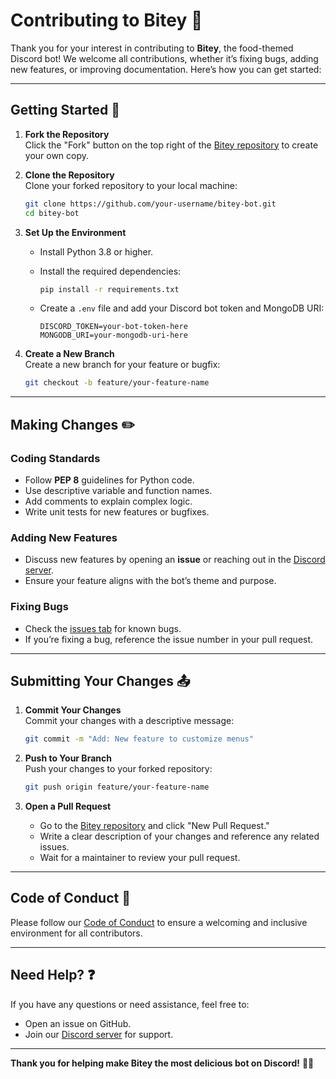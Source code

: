 # **Contributing to Bitey** 🤝

Thank you for your interest in contributing to **Bitey**, the food-themed Discord bot! We welcome all contributions, whether it’s fixing bugs, adding new features, or improving documentation. Here’s how you can get started:

---

## **Getting Started** 🚀

1. **Fork the Repository**  
   Click the "Fork" button on the top right of the [Bitey repository](https://github.com/ZikaCodez/bitey-discord-bot) to create your own copy.

2. **Clone the Repository**  
   Clone your forked repository to your local machine:  
   ```bash
   git clone https://github.com/your-username/bitey-bot.git
   cd bitey-bot
    ```

4. **Set Up the Environment**  
   - Install Python 3.8 or higher.  
   - Install the required dependencies:
     
     ```bash
     pip install -r requirements.txt
     ```
   - Create a `.env` file and add your Discord bot token and MongoDB URI:
     
     ```env
     DISCORD_TOKEN=your-bot-token-here
     MONGODB_URI=your-mongodb-uri-here
     ```

5. **Create a New Branch**  
   Create a new branch for your feature or bugfix:  
   ```bash
   git checkout -b feature/your-feature-name
   ```

---

## **Making Changes** ✏️

### **Coding Standards**
- Follow **PEP 8** guidelines for Python code.  
- Use descriptive variable and function names.  
- Add comments to explain complex logic.  
- Write unit tests for new features or bugfixes.

### **Adding New Features**
- Discuss new features by opening an **issue** or reaching out in the [Discord server](https://discord.gg/your-invite-link).  
- Ensure your feature aligns with the bot’s theme and purpose.

### **Fixing Bugs**
- Check the [issues tab](https://github.com/your-username/bitey-bot/issues) for known bugs.  
- If you’re fixing a bug, reference the issue number in your pull request.

---

## **Submitting Your Changes** 📤

1. **Commit Your Changes**  
   Commit your changes with a descriptive message:  
   ```bash
   git commit -m "Add: New feature to customize menus"
   ```

3. **Push to Your Branch**  
   Push your changes to your forked repository:  
   ```bash
   git push origin feature/your-feature-name
   ```

5. **Open a Pull Request**  
   - Go to the [Bitey repository](https://github.com/ZikaCodez/bitey-discord-bot) and click "New Pull Request."  
   - Write a clear description of your changes and reference any related issues.  
   - Wait for a maintainer to review your pull request.

---

## **Code of Conduct** 📜

Please follow our [Code of Conduct](CODE_OF_CONDUCT.md) to ensure a welcoming and inclusive environment for all contributors.

---

## **Need Help?** ❓

If you have any questions or need assistance, feel free to:  
- Open an issue on GitHub.  
- Join our [Discord server](https://discord.gg/F9u4QRYKQQ) for support.

---

**Thank you for helping make Bitey the most delicious bot on Discord!** 🦈🍕

